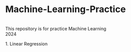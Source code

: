 # Machine-Learning-Practice
<br>
This repository is for practice Machine Learning
<br>
2024
<br>
<p>1. Linear Regression</p>

